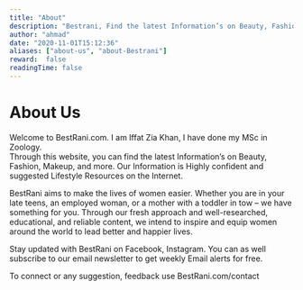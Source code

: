 ```yaml
---
title: "About"
description: "Bestrani, Find the latest Information’s on Beauty, Fashion, Makeup, and more. Our Information is Highly confident and suggested Lifestyle Resources on the Internet."
author: "ahmad"
date: "2020-11-01T15:12:36"
aliases: ["about-us", "about-Bestrani"]
reward:  false
readingTime: false
---
```


About Us
========

Welcome to BestRani.com. I am Iffat Zia Khan, I have done my MSc in Zoology.  
Through this website, you can find the latest Information’s on Beauty, Fashion, Makeup, and more. Our Information is Highly confident and suggested Lifestyle Resources on the Internet.

BestRani aims to make the lives of women easier. Whether you are in your late teens, an employed woman, or a mother with a toddler in tow – we have something for you. Through our fresh approach and well-researched, educational, and reliable content, we intend to inspire and equip women around the world to lead better and happier lives.

Stay updated with BestRani on Facebook, Instagram. You can as well subscribe to our email newsletter to get weekly Email alerts for free.

To connect or any suggestion, feedback use BestRani.com/contact
